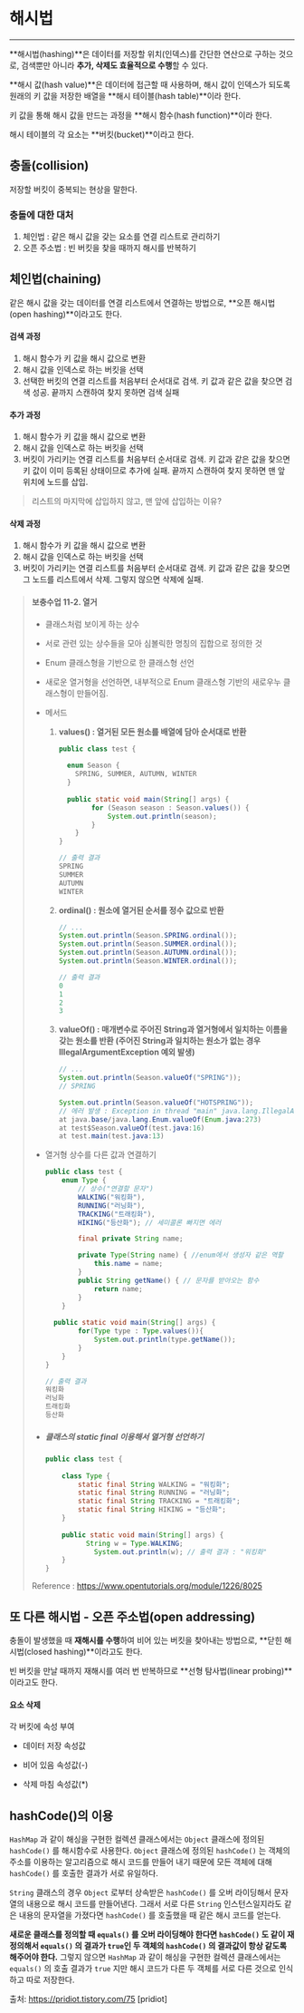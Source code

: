 # 해시법

---

**해시법(hashing)**은 데이터를 저장할 위치(인덱스)를 간단한 연산으로 구하는 것으로, 검색뿐만 아니라 **추가, 삭제도 효율적으로 수행**할 수 있다.

**해시 값(hash value)**은 데이터에 접근할 때 사용하며, 해시 값이 인덱스가 되도록 원래의 키 값을 저장한 배열을 **해시 테이블(hash table)**이라 한다.

키 값을 통해 해시 값을 만드는 과정을 **해시 함수(hash function)**이라 한다.

해시 테이블의 각 요소는 **버킷(bucket)**이라고 한다.



## 충돌(collision)

저장할 버킷이 중복되는 현상을 말한다.



### 충돌에 대한 대처

1. 체인법 : 같은 해시 값을 갖는 요소를 연결 리스트로 관리하기
2. 오픈 주소법 : 빈 버킷을 찾을 때까지 해시를 반복하기



## 체인법(chaining)

같은 해시 값을 갖는 데이터를 연결 리스트에서 연결하는 방법으로, **오픈 해시법(open hashing)**이라고도 한다.



#### 검색 과정

1. 해시 함수가 키 값을 해시 값으로 변환
2. 해시 값을 인덱스로 하는 버킷을 선택
3. 선택한 버킷의 연결 리스트를 처음부터 순서대로 검색. 키 값과 같은 값을 찾으면 검색 성공. 끝까지 스캔하여 찾지 못하면 검색 실패



#### 추가 과정

1. 해시 함수가 키 값을 해시 값으로 변환
2. 해시 값을 인덱스로 하는 버킷을 선택
3. 버킷이 가리키는 연결 리스트를 처음부터 순서대로 검색. 키 값과 같은 값을 찾으면 키 값이 이미 등록된 상태이므로 추가에 실패. 끝까지 스캔하여 찾지 못하면 맨 앞 위치에 노드를 삽입.

> 리스트의 마지막에 삽입하지 않고, 맨 앞에 삽입하는 이유?



#### 삭제 과정

1. 해시 함수가 키 값을 해시 값으로 변환
2. 해시 값을 인덱스로 하는 버킷을 선택
3. 버킷이 가리키는 연결 리스트를 처음부터 순서대로 검색. 키 값과 같은 값을 찾으면 그 노드를 리스트에서 삭제. 그렇지 않으면 삭제에 실패.



> #### 보충수업 11-2. 열거
>
> - 클래스처럼 보이게 하는 상수
>
> - 서로 관련 있는 상수들을 모아 심볼릭한 명칭의 집합으로 정의한 것
>
> - Enum 클래스형을 기반으로 한 클래스형 선언
>
> - 새로운 열거형을 선언하면, 내부적으로 Enum 클래스형 기반의 새로우누 클래스형이 만들어짐.
>
> - 메서드
>
>   1. **values() : 열거된 모든 원소를 배열에 담아 순서대로 반환**
>
>      ```java
>      public class test {
>       
>        enum Season {
>          SPRING, SUMMER, AUTUMN, WINTER
>        }
>        
>        public static void main(String[] args) {
>              for (Season season : Season.values()) {
>                  System.out.println(season);
>              }
>          }
>      }
>      ```
>
>      ```java
>      // 출력 결과
>      SPRING
>      SUMMER
>      AUTUMN
>      WINTER
>      ```
>
>   2. **ordinal() : 원소에 열거된 순서를 정수 값으로 반환**
>
>      ```java
>      // ...
>      System.out.println(Season.SPRING.ordinal());
>      System.out.println(Season.SUMMER.ordinal());
>      System.out.println(Season.AUTUMN.ordinal());
>      System.out.println(Season.WINTER.ordinal());
>      ```
>
>      ```java
>      // 출력 결과
>      0
>      1
>      2
>      3
>      ```
>
>   3. **valueOf() : 매개변수로 주어진 String과 열거형에서 일치하는 이름을 갖는 원소를 반환
>      (주어진 String과 일치하는 원소가 없는 경우 IllegalArgumentException 예외 발생)**
>
>      ```java
>      // ...
>      System.out.println(Season.valueOf("SPRING"));
>      // SPRING
>      
>      System.out.println(Season.valueOf("HOTSPRING"));
>      // 에러 발생 : Exception in thread "main" java.lang.IllegalArgumentException: No enum constant test.Season.HOTSPRING
>      at java.base/java.lang.Enum.valueOf(Enum.java:273)
>      at test$Season.valueOf(test.java:16)
>      at test.main(test.java:13)
>      ```
>
> - 열거형 상수를 다른 값과 연결하기
>
>   ```java
>   public class test {
>       enum Type {
>           // 상수("연결할 문자")
>           WALKING("워킹화"),
>           RUNNING("러닝화"),
>           TRACKING("트래킹화"),
>           HIKING("등산화"); // 세미콜론 빠지면 에러
>   
>           final private String name;
>   
>           private Type(String name) { //enum에서 생성자 같은 역할
>               this.name = name;
>           }
>           public String getName() { // 문자를 받아오는 함수
>               return name;
>           }
>       }
>     
>     public static void main(String[] args) {
>           for(Type type : Type.values()){
>               System.out.println(type.getName());
>           }
>       }
>   }
>   ```
>
>   ```java
>   // 출력 결과
>   워킹화
>   러닝화
>   트래킹화
>   등산화
>   ```
>
> - ##### 클래스의 static final 이용해서 열거형 선언하기
>
>   ```java
>   public class test {
>     
>       class Type {
>           static final String WALKING = "워킹화";
>           static final String RUNNING = "러닝화";
>           static final String TRACKING = "트래킹화";
>           static final String HIKING = "등산화";
>       }
>     
>       public static void main(String[] args) {
>             String w = Type.WALKING;
>           	System.out.println(w); // 출력 결과 : "워킹화"
>       }
>   }
>   ```
>
> Reference : https://www.opentutorials.org/module/1226/8025



## 또 다른 해시법 - 오픈 주소법(open addressing)

충돌이 발생했을 때 **재해시를 수행**하여 비어 있는 버킷을 찾아내는 방법으로, **닫힌 해시법(closed hashing)**이라고도 한다.

빈 버킷을 만날 때까지 재해시를 여러 번 반복하므로 **선형 탐사법(linear probing)**이라고도 한다.



#### 요소 삭제

각 버킷에 속성 부여

- 데이터 저장 속성값

- 비어 있음 속성값(-)

- 삭제 마침 속성값(*)

  

## hashCode()의 이용

`HashMap` 과 같이 해싱을 구현한 컬렉션 클래스에서는 `Object` 클래스에 정의된 `hashCode()` 를 해시함수로 사용한다. `Object` 클래스에 정의된 `hashCode()` 는 객체의 주소를 이용하는 알고리즘으로 해시 코드를 만들어 내기 때문에 모든 객체에 대해 `hashCode()` 를 호출한 결과가 서로 유일하다.

`String` 클래스의 경우 `Object` 로부터 상속받은 `hashCode()` 를 오버 라이딩해서 문자열의 내용으로 해시 코드를 만들어낸다. 그래서 서로 다른 `String` 인스턴스일지라도 같은 내용의 문자열을 가졌다면 `hashCode()` 를 호출했을 때 같은 해시 코드를 얻는다.

**새로운 클래스를 정의할 때 `equals()` 를 오버 라이딩해야 한다면 `hashCode()` 도 같이 재정의해서 `equals()` 의 결과가 `true`인 두 객체의 `hashCode()` 의 결과값이 항상 같도록 해주어야 한다.** 그렇지 않으면 `HashMap` 과 같이 해싱을 구현한 컬렉션 클래스에서는 `equals()` 의 호출 결과가 `true` 지만 해시 코드가 다른 두 객체를 서로 다른 것으로 인식하고 따로 저장한다.

출처: https://pridiot.tistory.com/75 [pridiot]







